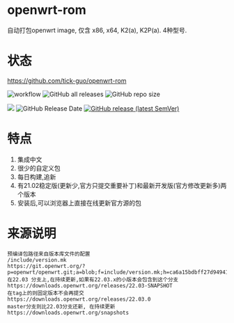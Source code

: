 # openwrt-rom
自动打包openwrt image, 仅含 x86, x64, K2(a), K2P(a). 4种型号.
 
# 状态
https://github.com/tick-guo/openwrt-rom

![workflow](https://github.com/tick-guo/openwrt-rom/actions/workflows/openwrt21.02.yml/badge.svg)
![GitHub all releases](https://img.shields.io/github/downloads/tick-guo/openwrt-rom/total?label=下载量)
![GitHub repo size](https://img.shields.io/github/repo-size/tick-guo/openwrt-rom?label=库大小)

![](https://img.shields.io/github/last-commit/tick-guo/openwrt-rom?label=最近提交)
![GitHub Release Date](https://img.shields.io/github/release-date/tick-guo/openwrt-rom?label=最新发布)
[![GitHub release (latest SemVer)](https://img.shields.io/github/v/release/tick-guo/openwrt-rom?label=最新版本)](https://github.com/tick-guo/openwrt-rom/releases)

# 特点
 1. 集成中文
 2. 很少的自定义包
 3. 每日构建,追新
 4. 有21.02稳定版(更新少,官方只提交重要补丁)和最新开发版(官方修改更新多)两个版本
 5. 安装后,可以浏览器上直接在线更新官方源的包

# 来源说明
```
预编译包路径来自版本库文件的配置
/include/version.mk
https://git.openwrt.org/?p=openwrt/openwrt.git;a=blob;f=include/version.mk;h=ca6a15bdbff27d94941a1cdd92a894332f0384bd;hb=2853b6d652b7edfe9e8d034503705f6d74d52a52
在22.03 分支上,在持续更新,如果有22.03.x的小版本会包含到这个分支  https://downloads.openwrt.org/releases/22.03-SNAPSHOT
在tag上的则固定版本不会再提交 https://downloads.openwrt.org/releases/22.03.0
master分支则比22.03分支还新, 在持续更新 https://downloads.openwrt.org/snapshots
```
 

